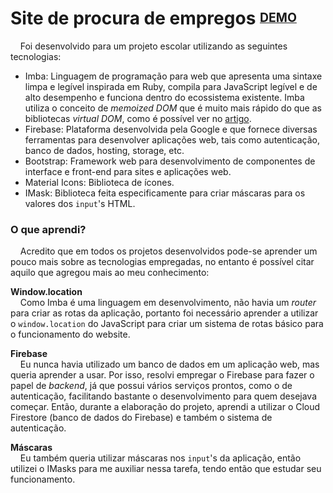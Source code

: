 # Site de procura de empregos <sup><sub>[DEMO](https://site-empregos.web.app/)</sub></sup>

&nbsp;&nbsp;&nbsp;&nbsp;Foi desenvolvido para um projeto escolar utilizando as seguintes tecnologias:
- Imba: Linguagem de programação para web que apresenta uma sintaxe limpa e legível inspirada em Ruby, compila para JavaScript legível e de alto desempenho e funciona dentro do ecossistema existente. Imba utiliza o conceito de *memoized DOM* que é muito mais rápido do que as bibliotecas *virtual DOM*, como é possível ver no [artigo](https://www.freecodecamp.org/news/the-virtual-dom-is-slow-meet-the-memoized-dom-bb19f546cc52/).
- Firebase: Plataforma desenvolvida pela Google e que fornece diversas ferramentas para desenvolver aplicações web, tais como autenticação, banco de dados, hosting, storage, etc.
- Bootstrap: Framework web para desenvolvimento de componentes de interface e front-end para sites e aplicações web.
- Material Icons: Biblioteca de ícones.
- IMask: Biblioteca feita especificamente para criar máscaras para os valores dos `input`'s HTML.

### O que aprendi?

&nbsp;&nbsp;&nbsp;&nbsp;Acredito que em todos os projetos desenvolvidos pode-se aprender um pouco mais sobre as tecnologias empregadas, no entanto é possível citar aquilo que agregou mais ao meu conhecimento:

**Window.location**  
&nbsp;&nbsp;&nbsp;&nbsp;Como Imba é uma linguagem em desenvolvimento, não havia um *router* para criar as rotas da aplicação, portanto foi necessário aprender a utilizar o `window.location` do JavaScript para criar um sistema de rotas básico para o funcionamento do website.

**Firebase**  
&nbsp;&nbsp;&nbsp;&nbsp;Eu nunca havia utilizado um banco de dados em um aplicação web, mas queria aprender a usar. Por isso, resolvi empregar o Firebase para fazer o papel de *backend*, já que possui vários serviços prontos, como o de autenticação, facilitando bastante o desenvolvimento para quem desejava começar. Então, durante a elaboração do projeto, aprendi a utilizar o Cloud Firestore (banco de dados do Firebase) e também o sistema de autenticação. 

**Máscaras**  
&nbsp;&nbsp;&nbsp;&nbsp;Eu também queria utilizar máscaras nos `input`'s da aplicação, então utilizei o IMasks para me auxiliar nessa tarefa, tendo então que estudar seu funcionamento. 
